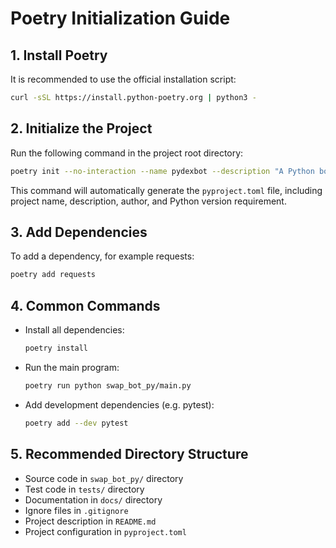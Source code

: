 # Poetry Initialization Guide

## 1. Install Poetry

It is recommended to use the official installation script:

```bash
curl -sSL https://install.python-poetry.org | python3 -
```

## 2. Initialize the Project

Run the following command in the project root directory:

```bash
poetry init --no-interaction --name pydexbot --description "A Python bot project managed by Poetry" --author "tychefi" --python "^3.9.1"
```

This command will automatically generate the `pyproject.toml` file, including project name, description, author, and Python version requirement.

## 3. Add Dependencies

To add a dependency, for example requests:

```bash
poetry add requests
```

## 4. Common Commands

- Install all dependencies:
  ```bash
  poetry install
  ```
- Run the main program:
  ```bash
  poetry run python swap_bot_py/main.py
  ```
- Add development dependencies (e.g. pytest):
  ```bash
  poetry add --dev pytest
  ```

## 5. Recommended Directory Structure

- Source code in `swap_bot_py/` directory
- Test code in `tests/` directory
- Documentation in `docs/` directory
- Ignore files in `.gitignore`
- Project description in `README.md`
- Project configuration in `pyproject.toml`
